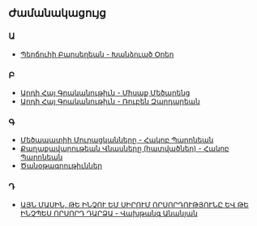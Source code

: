 ## Ժամանակացույց

### Ա 
- [Պերճուհի Բարսեղեան - Խանձուած Օրեր](%D5%8A%D5%A5%D6%80%D5%B3%D5%B8%D6%82%D5%B0%D5%AB%20%D4%B2%D5%A1%D6%80%D5%BD%D5%A5%D5%B2%D5%A5%D5%A1%D5%B6/%D4%BD%D5%A1%D5%B6%D5%B1%D5%B8%D6%82%D5%A1%D5%AE%20%D5%95%D6%80%D5%A5%D6%80%20(%D5%B0%D5%A1%D5%BF%D5%BE%D5%A1%D5%AE).pdf)



### Բ 
- [Արդի Հայ Գրականութիւն - Միսաք Մեծարենց](%D4%B1%D6%80%D5%A4%D5%AB%20%D5%80%D5%A1%D5%B5%20%D4%B3%D6%80%D5%A1%D5%AF%D5%A1%D5%B6%D5%B8%D6%82%D5%A9%D5%AB%D6%82%D5%B6/%D5%84%D5%AB%D5%BD%D5%A1%D6%84%20%D5%84%D5%A5%D5%AE%D5%A1%D6%80%D5%A5%D5%B6%D6%81.pdf)
- [Արդի Հայ Գրականութիւն - Ռուբեն Զարդարեան](%D4%B1%D6%80%D5%A4%D5%AB%20%D5%80%D5%A1%D5%B5%20%D4%B3%D6%80%D5%A1%D5%AF%D5%A1%D5%B6%D5%B8%D6%82%D5%A9%D5%AB%D6%82%D5%B6/%D5%8C%D5%B8%D6%82%D5%A2%D5%A5%D5%B6%20%D4%B6%D5%A1%D6%80%D5%A4%D5%A1%D6%80%D5%A5%D5%A1%D5%B6.pdf)

### Գ
- [Մեծապատիի Մուրացկանները - Հակոբ Պարոնեան](Հակոբ%20Պարոնեան/Մեծապատիի%20Մուրացկանները.pdf)
- [Քաղաքավարութեան Վնասները (հատվածներ) - Հակոբ Պարոնեան](Հակոբ%20Պարոնեան/Քաղաքավարութեան%20Վնասները%20(հատվածներ).pdf)
- [Ծանօթագրութիւններ](Հակոբ%20Պարոնեան/Ծանօթագրութիւններ.pdf)

### Դ
- [ԱՅՆ ՄԱՍԻՆ, ԹԵ ԻՆՉՈՒ ԵՄ ՍԻՐՈՒՄ ՈՐՍՈՐԴՈՒԹՅՈՒՆԸ ԵՎ ԹԵ ԻՆՉՊԵՍ ՈՐՍՈՐԴ ԴԱՐՁԱ - Վախթանգ Անանյան](Վախթանգ%20Անանյան/Պատմվածքներ.pdf)